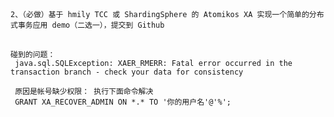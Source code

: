 ##
    2、（必做）基于 hmily TCC 或 ShardingSphere 的 Atomikos XA 实现一个简单的分布
    式事务应用 demo（二选一），提交到 Github
    
##
    碰到的问题：
     java.sql.SQLException: XAER_RMERR: Fatal error occurred in the transaction branch - check your data for consistency
     
     原因是帐号缺少权限： 执行下面命令解决  
     GRANT XA_RECOVER_ADMIN ON *.* TO '你的用户名'@'%';